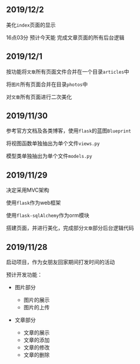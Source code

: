 ## 2019/12/2
美化```index```页面的显示

16点03分 预计今天能
完成文章页面的所有后台逻辑

## 2019/12/1
按功能将```文章```所有页面文件合并在一个目录```articles```中

将```图片```所有页面合并在目录```photos```中

对```文章```所有页面进行二次美化

## 2019/11/30
参考官方文档及各类博客，使用```flask```的蓝图```Blueprint```

将视图函数单独抽出为单个文件```views.py```

模型类单独抽出为单个文件```models.py```

## 2019/11/29
决定采用MVC架构

使用```flask```作为web框架
 
使用```flask-sqlAlchemy```作为orm模块 

搭建页面，并进行美化，完成部分```文章```部分后台逻辑代码


## 2019/11/28
启动项目，作为女朋友回家期间打发时间的活动

预计开发功能：

* 图片部分
    * 图片的展示
    * 图片的上传
    
* 文章部分
    * 文章的展示
    * 文章的添加
    * 文章的修改
    * 文章的删除